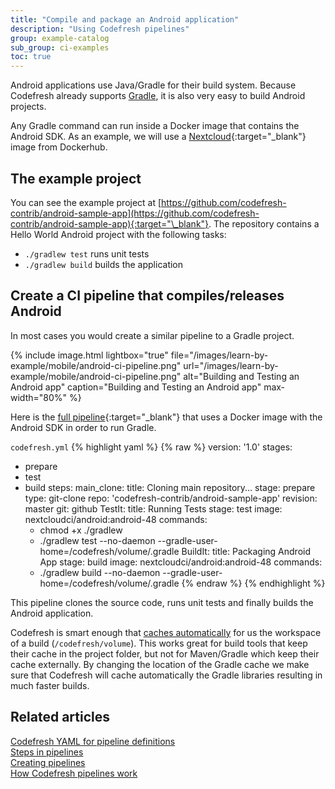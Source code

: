 ```yaml
---
title: "Compile and package an Android application"
description: "Using Codefresh pipelines"
group: example-catalog 
sub_group: ci-examples
toc: true
---
```


Android applications use Java/Gradle for their build system. Because Codefresh already supports [Gradle]({{site.baseurl}}/docs/example-catalog/ci-examples/gradle/), it is also very easy to build Android projects.

Any Gradle command can run inside a Docker image that contains the Android SDK. As an example, we will use a [Nextcloud](https://hub.docker.com/r/nextcloudci/android){:target="\_blank"} image from Dockerhub.


## The example project

You can see the example project at [https://github.com/codefresh-contrib/android-sample-app](https://github.com/codefresh-contrib/android-sample-app){:target="\_blank"}. The repository contains a Hello World Android project with the following tasks:

* `./gradlew test` runs unit tests
* `./gradlew build` builds the application


## Create a CI pipeline that compiles/releases Android

In most cases you would create a similar pipeline to a Gradle project.

{% include image.html 
lightbox="true" 
file="/images/learn-by-example/mobile/android-ci-pipeline.png" 
url="/images/learn-by-example/mobile/android-ci-pipeline.png" 
alt="Building and Testing an Android app"
caption="Building and Testing an Android app"
max-width="80%" 
%}

Here is the [full pipeline](https://github.com/codefresh-contrib/android-sample-app/blob/master/codefresh.yml){:target="\_blank"} that uses a Docker image with the Android SDK in order to run Gradle.

 `codefresh.yml`
{% highlight yaml %}
{% raw %}
version: '1.0'
stages:
  - prepare
  - test
  - build
steps:
  main_clone:
    title: Cloning main repository...
    stage: prepare
    type: git-clone
    repo: 'codefresh-contrib/android-sample-app'
    revision: master
    git: github
  TestIt:
    title: Running Tests
    stage: test
    image: nextcloudci/android:android-48
    commands:
     - chmod +x ./gradlew
     - ./gradlew test --no-daemon --gradle-user-home=/codefresh/volume/.gradle
  BuildIt:
    title: Packaging Android App
    stage: build
    image: nextcloudci/android:android-48
    commands:
     - ./gradlew build  --no-daemon --gradle-user-home=/codefresh/volume/.gradle
{% endraw %}
{% endhighlight %}

This pipeline clones the source code, runs unit tests and finally builds the Android application. 

Codefresh is smart enough that [caches automatically]({{site.baseurl}}/docs/pipelines/introduction-to-codefresh-pipelines/#how-caching-works-in-codefresh) for us the workspace of a build (`/codefresh/volume`). This works great for build tools that keep their cache in the project folder, but not for Maven/Gradle which keep their cache externally. By changing the location of the Gradle cache we make sure that Codefresh will cache automatically the Gradle libraries resulting in much faster builds.



## Related articles
[Codefresh YAML for pipeline definitions]({{site.baseurl}}/docs/pipelines/what-is-the-codefresh-yaml/)  
[Steps in pipelines]({{site.baseurl}}/docs/pipelines/steps/)  
[Creating pipelines]({{site.baseurl}}/docs/pipelines/pipelines/)  
[How Codefresh pipelines work]({{site.baseurl}}/docs/pipelines/introduction-to-codefresh-pipelines/)  

